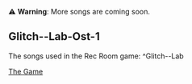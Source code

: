 :warning: **Warning**: More songs are coming soon.


## Glitch--Lab-Ost-1

The songs used in the Rec Room game: ^Glitch--Lab

[The Game](https://rec.net/room/Glitch--Lab)
